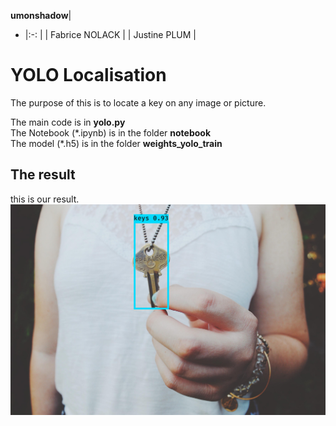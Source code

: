 **umonshadow**|
- |:-: |
| Fabrice NOLACK  |
| Justine PLUM  |

# YOLO Localisation
The purpose of this is to locate a key on any image or picture.

 The main code is in **yolo.py**  
 The Notebook (\*.ipynb) is in the folder **notebook**   
 The model (\*.h5) is in the folder **weights_yolo_train**  

## The result
this is our result.
![Localisation Result](out\img\key_5.jpg "Localisation Result")
